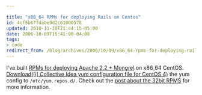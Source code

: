 ```yaml
---

title: "x86_64 RPMs for deploying Rails on Centos"
id: 4cf5b67fdabe9d2c61000578
updated: 2010-11-30T21:44:15-05:00
date: 2006-10-09T15:41:00-04:00
tags:
- code
redirect_from: /blog/archives/2006/10/09/x86_64-rpms-for-deploying-rails-on-centos/
---
```


I've built [RPMs for deploying Apache 2.2 + Mongrel](/2006/08/02/rpms-for-deploying-rails-on-centos/) on x86\_64 CentOS. [Download(\[i\] Collective Idea yum configuration file for CentOS 4)](http://source.collectiveidea.com/pub/linux/centos/4/x86_64/ci.repo) the yum config to <code>/etc/yum.repos.d/</code>. Check out the [post about the 32bit RPMS](http://opensoul.org/2006/08/02/rpms-for-deploying-rails-on-centos/) for more information.
